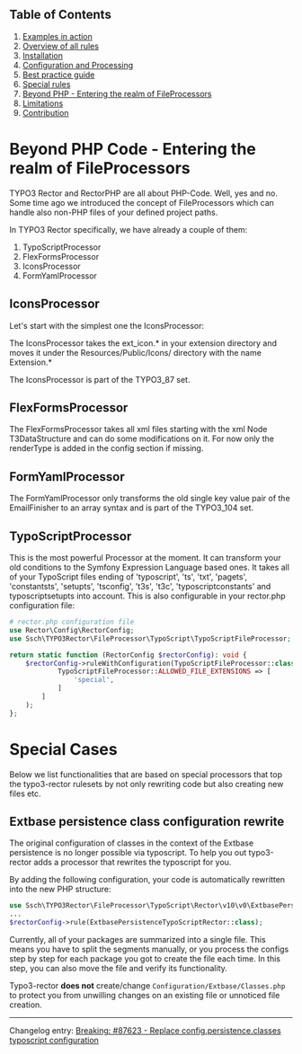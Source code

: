 ## Table of Contents
1. [Examples in action](./examples_in_action.md)
1. [Overview of all rules](./all_rectors_overview.md)
1. [Installation](./installation.md)
1. [Configuration and Processing](./configuration_and_processing.md)
1. [Best practice guide](./best_practice_guide.md)
1. [Special rules](./special_rules.md)
1. [Beyond PHP - Entering the realm of FileProcessors](./beyond_php_file_processors.md)
1. [Limitations](./limitations.md)
1. [Contribution](./contribution.md)

# Beyond PHP Code - Entering the realm of FileProcessors

TYPO3 Rector and RectorPHP are all about PHP-Code. Well, yes and no.
Some time ago we introduced the concept of FileProcessors which can handle also non-PHP files of your defined project paths.

In TYPO3 Rector specifically, we have already a couple of them:

1. TypoScriptProcessor
1. FlexFormsProcessor
1. IconsProcessor
1. FormYamlProcessor

## IconsProcessor

Let's start with the simplest one the IconsProcessor:

The IconsProcessor takes the ext_icon.* in your extension directory and moves it under the Resources/Public/Icons/ directory with the name Extension.*

The IconsProcessor is part of the TYPO3_87 set.

## FlexFormsProcessor

The FlexFormsProcessor takes all xml files starting with the xml Node T3DataStructure and can do some modifications on it.
For now only the renderType is added in the config section if missing.

## FormYamlProcessor

The FormYamlProcessor only transforms the old single key value pair of the EmailFinisher to an array syntax and is part of the TYPO3_104 set.

## TypoScriptProcessor

This is the most powerful Processor at the moment. It can transform your old conditions to the Symfony Expression Language based ones.
It takes all of your TypoScript files ending of 'typoscript', 'ts', 'txt', 'pagets', 'constantsts', 'setupts', 'tsconfig', 't3s', 't3c', 'typoscriptconstants' and typoscriptsetupts into account.
This is also configurable in your rector.php configuration file:

```php
# rector.php configuration file
use Rector\Config\RectorConfig;
use Ssch\TYPO3Rector\FileProcessor\TypoScript\TypoScriptFileProcessor;

return static function (RectorConfig $rectorConfig): void {
    $rectorConfig->ruleWithConfiguration(TypoScriptFileProcessor::class, [
            TypoScriptFileProcessor::ALLOWED_FILE_EXTENSIONS => [
                'special',
            ]
        ]
    );
};
```

# Special Cases

Below we list functionalities that are based on special processors that top the typo3-rector rulesets by not only rewriting code but also creating new files etc.

## Extbase persistence class configuration rewrite

The original configuration of classes in the context of the Extbase persistence is no longer possible via typoscript.
To help you out typo3-rector adds a processor that rewrites the typoscript for you.

By adding the following configuration, your code is automatically rewritten into the new PHP structure:

```php
use Ssch\TYPO3Rector\FileProcessor\TypoScript\Rector\v10\v0\ExtbasePersistenceTypoScriptRector;
...
$rectorConfig->rule(ExtbasePersistenceTypoScriptRector::class);
```

Currently, all of your packages are summarized into a single file.
This means you have to split the segments manually, or you process the configs step by step for each package you got to create the file each time.
In this step, you can also move the file and verify its functionality.

Typo3-rector **does not** create/change `Configuration/Extbase/Classes.php` to protect you from unwilling changes on an existing file or unnoticed file creation.

---
Changelog entry: [Breaking: #87623 - Replace config.persistence.classes typoscript configuration](https://docs.typo3.org/c/typo3/cms-core/main/en-us/Changelog/10.0/Breaking-87623-ReplaceConfigpersistenceclassesTyposcriptConfiguration.html)
